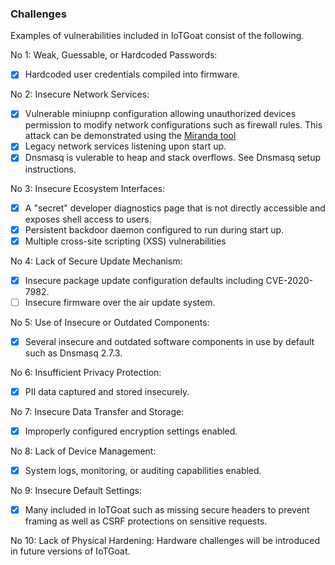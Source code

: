 ### Challenges

Examples of vulnerabilities included in IoTGoat consist of the following.

No 1: Weak, Guessable, or Hardcoded Passwords:

- [x] Hardcoded user credentials compiled into firmware. 

No 2: Insecure Network Services:
- [x] Vulnerable miniupnp configuration allowing unauthorized devices permission to modify network configurations such as firewall rules. This attack can be demonstrated using the [Miranda tool](https://tools.kali.org/information-gathering/miranda)
- [x] Legacy network services listening upon start up. 
- [x] Dnsmasq is vulerable to heap and stack overflows. See Dnsmasq setup instructions.

No 3: Insecure Ecosystem Interfaces:

- [x] A "secret" developer diagnostics page that is not directly accessible and exposes shell access to users. 
- [x] Persistent backdoor daemon configured to run during start up. 
- [x] Multiple cross-site scripting (XSS) vulnerabilities

No 4: Lack of Secure Update Mechanism:
- [x] Insecure package update configuration defaults including CVE-2020-7982.
- [ ] Insecure firmware over the air update system.

No 5: Use of Insecure or Outdated Components:
- [x] Several insecure and outdated software components in use by default such as Dnsmasq 2.7.3.

No 6: Insufficient Privacy Protection:
- [x] PII data captured and stored insecurely. 

No 7: Insecure Data Transfer and Storage:
- [x] Improperly configured encryption settings enabled.

No 8: Lack of Device Management:
- [x] System logs, monitoring, or auditing capabilities enabled.

No 9: Insecure Default Settings:
- [x] Many included in IoTGoat such as missing secure headers to prevent framing as well as CSRF protections on sensitive requests. 

No 10: Lack of Physical Hardening:
Hardware challenges will be introduced in future versions of IoTGoat. 